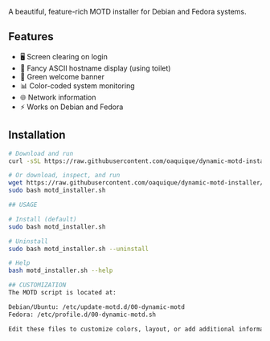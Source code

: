 A beautiful, feature-rich MOTD installer for Debian and Fedora systems.

## Features
- 🖥️  Screen clearing on login
- 🎨 Fancy ASCII hostname display (using toilet)
- 💚 Green welcome banner
- 📊 Color-coded system monitoring
- 🌐 Network information
- ⚡ Works on Debian and Fedora

## Installation

```bash
# Download and run
curl -sSL https://raw.githubusercontent.com/oaquique/dynamic-motd-installer/main/motd_installer.sh | sudo bash

# Or download, inspect, and run
wget https://raw.githubusercontent.com/oaquique/dynamic-motd-installer/main/motd_installer.sh
sudo bash motd_installer.sh

## USAGE

# Install (default)
sudo bash motd_installer.sh

# Uninstall
sudo bash motd_installer.sh --uninstall

# Help
bash motd_installer.sh --help

## CUSTOMIZATION
The MOTD script is located at:

Debian/Ubuntu: /etc/update-motd.d/00-dynamic-motd
Fedora: /etc/profile.d/00-dynamic-motd.sh

Edit these files to customize colors, layout, or add additional information.
